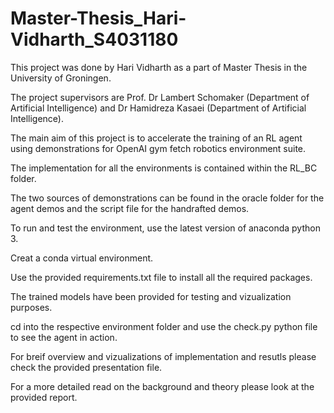 # Master-Thesis_Hari-Vidharth_S4031180

This project was done by Hari Vidharth as a part of Master Thesis in the University of Groningen.

The project supervisors are Prof. Dr Lambert Schomaker (Department of Artificial Intelligence) and Dr Hamidreza Kasaei (Department of Artificial Intelligence).

The main aim of this project is to accelerate the training of an RL agent using demonstrations for OpenAI gym fetch robotics environment suite.

The implementation for all the environments is contained within the RL_BC folder.

The two sources of demonstrations can be found in the oracle folder for the agent demos and the script file for the handrafted demos.

To run and test the environment, use the latest version of anaconda python 3.

Creat a conda virtual environment.

Use the provided requirements.txt file to install all the required packages.

The trained models have been provided for testing and vizualization purposes.

cd into the respective environment folder and use the check.py python file to see the agent in action.

For breif overview and vizualizations of implementation and resutls please check the provided presentation file.

For a more detailed read on the background and theory please look at the provided report.
